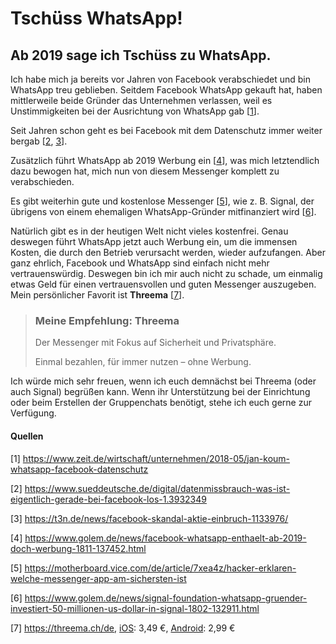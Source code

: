 # Tschüss WhatsApp!

## Ab 2019 sage ich Tschüss zu WhatsApp.

Ich habe mich ja bereits vor Jahren von Facebook verabschiedet und bin WhatsApp treu geblieben.
Seitdem Facebook WhatsApp gekauft hat, haben mittlerweile beide Gründer das Unternehmen verlassen, weil es Unstimmigkeiten bei der Ausrichtung von WhatsApp gab [[1](#1)].

Seit Jahren schon geht es bei Facebook mit dem Datenschutz immer weiter bergab [[2](#2), [3](#3)].

Zusätzlich führt WhatsApp ab 2019 Werbung ein [[4](#4)], was mich letztendlich dazu bewogen hat, mich nun von diesem Messenger komplett zu verabschieden.

Es gibt weiterhin gute und kostenlose Messenger [[5](#5)], wie z. B. Signal, der übrigens von einem ehemaligen WhatsApp-Gründer mitfinanziert wird [[6](#6)].

Natürlich gibt es in der heutigen Welt nicht vieles kostenfrei. Genau deswegen führt WhatsApp jetzt auch Werbung ein, um die immensen Kosten, die durch den Betrieb verursacht werden, wieder aufzufangen.
Aber ganz ehrlich, Facebook und WhatsApp sind einfach nicht mehr vertrauenswürdig.
Deswegen bin ich mir auch nicht zu schade, um einmalig etwas Geld für einen vertrauensvollen und guten Messenger auszugeben. Mein persönlicher Favorit ist **Threema** [[7](#7)].

> ### Meine Empfehlung: Threema
> 
> Der Messenger mit Fokus auf Sicherheit und Privatsphäre.
> 
> Einmal bezahlen, für immer nutzen – ohne Werbung.

Ich würde mich sehr freuen, wenn ich euch demnächst bei Threema (oder auch Signal) begrüßen kann.
Wenn ihr Unterstützung bei der Einrichtung oder beim Erstellen der Gruppenchats benötigt, stehe ich euch gerne zur Verfügung.

#### Quellen

[1] <a name="1" href="https://www.zeit.de/wirtschaft/unternehmen/2018-05/jan-koum-whatsapp-facebook-datenschutz">https://www.zeit.de/wirtschaft/unternehmen/2018-05/jan-koum-whatsapp-facebook-datenschutz</a>

[2] <a name="2" href="https://www.sueddeutsche.de/digital/datenmissbrauch-was-ist-eigentlich-gerade-bei-facebook-los-1.3932349">https://www.sueddeutsche.de/digital/datenmissbrauch-was-ist-eigentlich-gerade-bei-facebook-los-1.3932349</a>

[3] <a name="3" href="https://t3n.de/news/facebook-skandal-aktie-einbruch-1133976/">https://t3n.de/news/facebook-skandal-aktie-einbruch-1133976/</a>

[4] <a name="4" href="https://www.golem.de/news/facebook-whatsapp-enthaelt-ab-2019-doch-werbung-1811-137452.html">https://www.golem.de/news/facebook-whatsapp-enthaelt-ab-2019-doch-werbung-1811-137452.html</a>

[5] <a name="5" href="https://motherboard.vice.com/de/article/7xea4z/hacker-erklaren-welche-messenger-app-am-sichersten-ist">https://motherboard.vice.com/de/article/7xea4z/hacker-erklaren-welche-messenger-app-am-sichersten-ist</a>

[6] <a name="6" href="https://www.golem.de/news/signal-foundation-whatsapp-gruender-investiert-50-millionen-us-dollar-in-signal-1802-132911.html">https://www.golem.de/news/signal-foundation-whatsapp-gruender-investiert-50-millionen-us-dollar-in-signal-1802-132911.html</a>

[7] <a name="7" href="https://threema.ch/de">https://threema.ch/de</a>, [iOS](https://itunes.apple.com/de/app/threema/id578665578?mt=8&uo=4&at=10lJMu): 3,49 €, [Android](https://play.google.com/store/apps/details?id=ch.threema.app): 2,99 €

